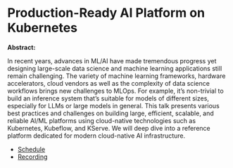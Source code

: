 # Production-Ready AI Platform on Kubernetes

**Abstract:**

In recent years, advances in ML/AI have made tremendous progress yet designing large-scale data science and machine learning applications still remain challenging. The variety of machine learning frameworks, hardware accelerators, cloud vendors as well as the complexity of data science workflows brings new challenges to MLOps. For example, it’s non-trivial to build an inference system that’s suitable for models of different sizes, especially for LLMs or large models in general. This talk presents various best practices and challenges on building large, efficient, scalable, and reliable AI/ML platforms using cloud-native technologies such as Kubernetes, Kubeflow, and KServe. We will deep dive into a reference platform dedicated for modern cloud-native AI infrastructure. 

* [Schedule](https://sched.co/1YhjF)
* [Recording](https://youtu.be/_RthQ01bwU8?si=RtbwPx-uXSO1n17s)
